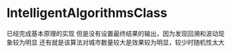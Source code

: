 # IntelligentAlgorithmsClass
已经完成基本原理的实现
但是没有设置最终结果的输出，因为发现回溯和波动现象较为明显
还有就是该算法对城市数量较大是效果较为明显，较少时随机性太大
